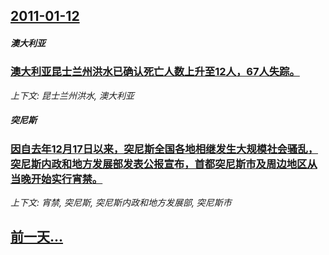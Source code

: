 ## [2011-01-12](/zh/news/2011/01/12/index.md)

##### 澳大利亚
### [澳大利亚昆士兰州洪水已确认死亡人数上升至12人，67人失踪。](/zh/news/2011/01/12/澳大利亚昆士兰州洪水已确认死亡人数上升至12人-67人失踪.md)
_上下文: 昆士兰州洪水, 澳大利亚_

##### 突尼斯
### [因自去年12月17日以来，突尼斯全国各地相继发生大规模社会骚乱，突尼斯内政和地方发展部发表公报宣布，首都突尼斯市及周边地区从当晚开始实行宵禁。](/zh/news/2011/01/12/因自去年12月17日以来-突尼斯全国各地相继发生大规模社会骚乱-突尼斯内政和地方发展部发表公报宣布-首都突尼斯市及周边地.md)
_上下文: 宵禁, 突尼斯, 突尼斯内政和地方发展部, 突尼斯市_

## [前一天...](/zh/news/2011/01/11/index.md)

